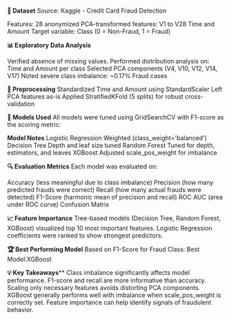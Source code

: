 **📁 Dataset**
Source: Kaggle - Credit Card Fraud Detection

Features:
28 anonymized PCA-transformed features: V1 to V28
Time and Amount
Target variable: Class (0 = Non-Fraud, 1 = Fraud)

**📊 Exploratory Data Analysis**

Verified absence of missing values.
Performed distribution analysis on:
Time and Amount per class
Selected PCA components (V4, V10, V12, V14, V17)
Noted severe class imbalance: ~0.17% Fraud cases

**🧹 Preprocessing**
Standardized Time and Amount using StandardScaler
Left PCA features as-is
Applied StratifiedKFold (5 splits) for robust cross-validation

**🧠 Models Used**
All models were tuned using GridSearchCV with F1-score as the scoring metric:

**Model	Notes**
Logistic Regression	Weighted (class_weight='balanced')
Decision Tree	Depth and leaf size tuned
Random Forest	Tuned for depth, estimators, and leaves
XGBoost	Adjusted scale_pos_weight for imbalance

**🔍 Evaluation Metrics**
Each model was evaluated on:

Accuracy (less meaningful due to class imbalance)
Precision (how many predicted frauds were correct)
Recall (how many actual frauds were detected)
F1-Score (harmonic mean of precision and recall)
ROC AUC (area under ROC curve)
Confusion Matrix

**📈 Feature Importance**
Tree-based models (Decision Tree, Random Forest, XGBoost) visualized top 10 most important features.
Logistic Regression coefficients were ranked to show strongest predictors.

**🏆 Best Performing Model**
Based on F1-Score for Fraud Class:
Best Model:XGBoost

**💡 Key Takeaways****
Class imbalance significantly affects model performance. F1-score and recall are more informative than accuracy.
Scaling only necessary features avoids distorting PCA components.
XGBoost generally performs well with imbalance when scale_pos_weight is correctly set.
Feature importance can help identify signals of fraudulent behavior.
